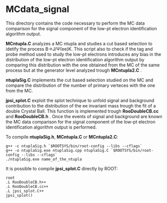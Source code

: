 # MCdata_signal

This directory contains the code necessary to perform the MC data comparison for the signal component of the low-pt electron identification algorithm output.

**MCntupla.C** analyzes a MC ntupla and studies a cut based selection to idetify the process B->J/&Psi;(ee)K. This script also to check if the tag and probe method used 
to study the low-pt electrons introduces any bias in the distribution of the low-pt electron identification algorithm output by comparing this distribution with the one obtained from the MC of the same process but at the generator level analyzed trough **MCntupla2.C** . 

**ntuplaSig.C** implements the cut based selection studied on the MC and compare the distribution of the number of primary verteces with the one from the MC.

**jpsi_splot.C** exploit the splot technique to unfold signal and background contribution to the distribution of the ee invariant mass trough the fit of a double Crystal Ball. This function is implemented trough **RooDoubleCB.cc** and **RooDoubleCB.h** . Once the events of signal and background are known the MC data comparison for the signal component of the low-pt electron identification algorithm output is performed.

To compile **ntuplaSig.h**,  **MCntupla.C** or **MCntupla2.C**:

```
g++ -c ntuplaSig.h `$ROOTSYS/bin/root-config --libs --cflags`
g++ -o ntuplaSig.exe ntuplaSig.cpp ntuplaSig.C `$ROOTSYS/bin/root-config --libs --cflags`
./ntuplaSig.exe name_of_the_ntupla
```

It is possible to compile **jpsi_splot.C** directly by ROOT:

```
root
.L RooDoubleCB.h++
.L RooDoubleCB.cc++
.L jpsi_splot.C++
jpsi_splot()
```
